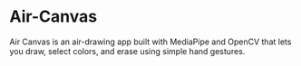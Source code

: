# Air-Canvas
Air Canvas is an air-drawing app built with MediaPipe and OpenCV that lets you draw, select colors, and erase using simple hand gestures.



